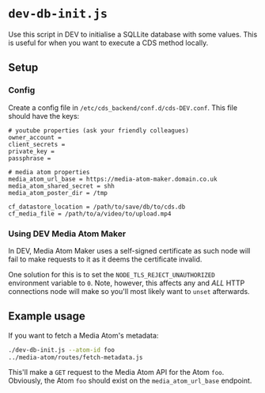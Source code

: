 # `dev-db-init.js`

Use this script in DEV to initialise a SQLLite database with some values. This is useful for when you want to execute a CDS method locally.

## Setup

### Config
Create a config file in `/etc/cds_backend/conf.d/cds-DEV.conf`. This file should have the keys:

```properties
# youtube properties (ask your friendly colleagues)
owner_account =
client_secrets =
private_key =
passphrase =

# media atom properties
media_atom_url_base = https://media-atom-maker.domain.co.uk
media_atom_shared_secret = shh
media_atom_poster_dir = /tmp

cf_datastore_location = /path/to/save/db/to/cds.db
cf_media_file = /path/to/a/video/to/upload.mp4
```

### Using DEV Media Atom Maker
In DEV, Media Atom Maker uses a self-signed certificate as such node will fail to make requests to it as it deems the certificate invalid.

One solution for this is to set the `NODE_TLS_REJECT_UNAUTHORIZED` environment variable to `0`.
Note, however, this affects any and *ALL* HTTP connections node will make so you'll most likely want to `unset` afterwards.

## Example usage
If you want to fetch a Media Atom's metadata:

```bash
./dev-db-init.js --atom-id foo
../media-atom/routes/fetch-metadata.js
```

This'll make a `GET` request to the Media Atom API for the Atom `foo`. Obviously, the Atom `foo` should exist on the `media_atom_url_base` endpoint.
